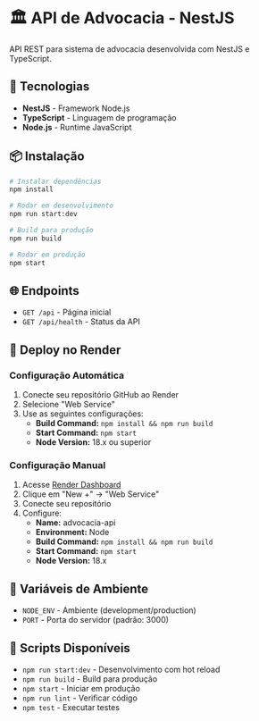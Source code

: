 # 🏛️ API de Advocacia - NestJS

API REST para sistema de advocacia desenvolvida com NestJS e TypeScript.

## 🚀 Tecnologias

- **NestJS** - Framework Node.js
- **TypeScript** - Linguagem de programação
- **Node.js** - Runtime JavaScript

## 📦 Instalação

```bash
# Instalar dependências
npm install

# Rodar em desenvolvimento
npm run start:dev

# Build para produção
npm run build

# Rodar em produção
npm start
```

## 🌐 Endpoints

- `GET /api` - Página inicial
- `GET /api/health` - Status da API

## 🚀 Deploy no Render

### Configuração Automática

1. Conecte seu repositório GitHub ao Render
2. Selecione "Web Service"
3. Use as seguintes configurações:
   - **Build Command:** `npm install && npm run build`
   - **Start Command:** `npm start`
   - **Node Version:** 18.x ou superior

### Configuração Manual

1. Acesse [Render Dashboard](https://dashboard.render.com)
2. Clique em "New +" → "Web Service"
3. Conecte seu repositório
4. Configure:
   - **Name:** advocacia-api
   - **Environment:** Node
   - **Build Command:** `npm install && npm run build`
   - **Start Command:** `npm start`
   - **Node Version:** 18.x

## 🔧 Variáveis de Ambiente

- `NODE_ENV` - Ambiente (development/production)
- `PORT` - Porta do servidor (padrão: 3000)

## 📝 Scripts Disponíveis

- `npm run start:dev` - Desenvolvimento com hot reload
- `npm run build` - Build para produção
- `npm start` - Iniciar em produção
- `npm run lint` - Verificar código
- `npm test` - Executar testes